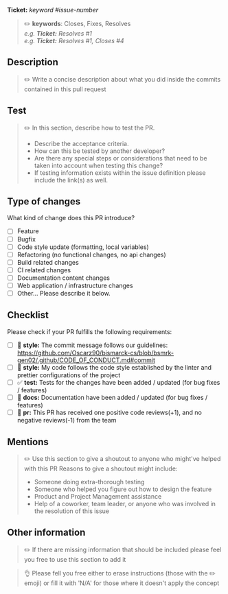 **Ticket:** _keyword #issue-number_
>:pencil2: **keywords**: Closes, Fixes, Resolves  
>_e.g. **Ticket:** Resolves #1_  
>_e.g. **Ticket:** Resolves #1, Closes #4_

## Description

>:pencil2: Write a concise description about what you did inside the commits contained in this pull request

## Test

>:pencil2: In this section, describe how to test the PR.
>
>+ Describe the acceptance criteria.  
>+ How can this be tested by another developer?  
>+ Are there any special steps or considerations that need to be taken into account when testing this change?  
>+ If testing information exists within the issue definition please include the link(s) as well.  

## Type of changes

What kind of change does this PR introduce?

- [ ] Feature  
- [ ] Bugfix  
- [ ] Code style update (formatting, local variables)  
- [ ] Refactoring (no functional changes, no api changes)  
- [ ] Build related changes  
- [ ] CI related changes  
- [ ] Documentation content changes  
- [ ] Web application / infrastructure changes  
- [ ] Other... Please describe it below.

## Checklist

Please check if your PR fulfills the following requirements:

- [ ] 🎨 **style:** The commit message follows our guidelines: https://github.com/Oscarz90/bismarck-cs/blob/bsmrk-gen02/.github/CODE_OF_CONDUCT.md#commit  
- [ ] 🎨 **style:** My code follows the code style established by the linter and prettier configurations of the project  
- [ ] :white_check_mark: **test:** Tests for the changes have been added / updated (for bug fixes / features)  
- [ ] :page_facing_up: **docs:** Documentation have been added / updated (for bug fixes / features)  
- [ ] :construction_worker: **pr:** This PR has received one positive code reviews(+1), and no negative reviews(-1) from the team  

## Mentions

>:pencil2: Use this section to give a shoutout to anyone who might've helped with this PR
>Reasons to give a shoutout might include:
>
>+ Someone doing extra-thorough testing
>+ Someone who helped you figure out how to design the feature
>+ Product and Project Management assistance
>+ Help of a coworker, team leader, or anyone who was involved in the resolution of this issue

## Other information

>:pencil2: If there are missing information that should be included please feel you free to use this section to add it 

>:ok_hand: Please fell you free either to erase instructions (those with the :pencil2: emoji) or fill it with 'N/A' for those where it doesn't apply the concept